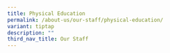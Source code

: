 ```yaml
---
title: Physical Education
permalink: /about-us/our-staff/physical-education/
variant: tiptap
description: ""
third_nav_title: Our Staff
---
```


